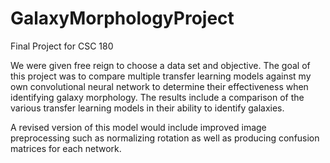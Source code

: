 # GalaxyMorphologyProject
Final Project for CSC 180

We were given free reign to choose a data set and objective.
The goal of this project was to compare multiple transfer learning models against my own convolutional neural network to determine their effectiveness when identifying galaxy morphology.
The results include a comparison of the various transfer learning models in their ability to identify galaxies.

A revised version of this model would include improved image preprocessing such as normalizing rotation as well as producing confusion matrices for each network.
